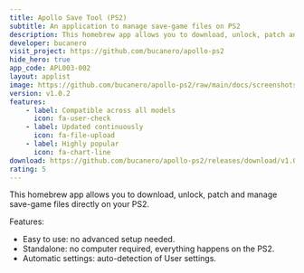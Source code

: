 ```yaml
---
title: Apollo Save Tool (PS2)
subtitle: An application to manage save-game files on PS2
description: This homebrew app allows you to download, unlock, patch and manage save-game files directly on your PS2
developer: bucanero
visit_project: https://github.com/bucanero/apollo-ps2
hide_hero: true
app_code: APL003-002
layout: applist
image: https://github.com/bucanero/apollo-ps2/raw/main/docs/screenshots/screenshot-main.png
version: v1.0.2
features:
    - label: Compatible across all models
      icon: fa-user-check
    - label: Updated continuously
      icon: fa-file-upload
    - label: Highly popular
      icon: fa-chart-line
download: https://github.com/bucanero/apollo-ps2/releases/download/v1.0.2/apollo-ps2.zip
rating: 5
---
```


This homebrew app allows you to download, unlock, patch and manage save-game files directly on your PS2.  

Features:
- Easy to use: no advanced setup needed.
- Standalone: no computer required, everything happens on the PS2.
- Automatic settings: auto-detection of User settings.

